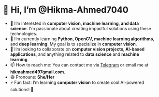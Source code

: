 # 👋 Hi, I’m @Hikma-Ahmed7040

- 👀 I’m interested in **computer vision, machine learning, and data science**. I'm passionate about creating impactful solutions using these technologies.
- 🌱 I’m currently learning **Python, OpenCV, machine learning algorithms**, and **deep learning**. My goal is to specialize in **computer vision**.
- 💞️ I’m looking to collaborate on **computer vision projects, AI-based applications**, and anything related to **data science** and **machine learning**.
- 📫 How to reach me: You can contact me via [Telegram](https://t.me/data_computer_vision) or email me at **hikmahmed497gmail.com**.
- 😄 Pronouns: **She/Her**
- ⚡ Fun fact: I’m learning **computer vision** to create cool AI-powered solutions! 🚀

<!---
Hikma-Ahmed7040/Hikma-Ahmed7040 is a ✨ special ✨ repository because its `README.md` (this file) appears on your GitHub profile.
You can click the Preview link to take a look at your changes.
--->
